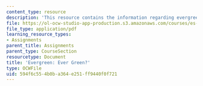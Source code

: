 ```yaml
---
content_type: resource
description: 'This resource contains the information regarding evergreen: ever green?.'
file: https://ol-ocw-studio-app-production.s3.amazonaws.com/courses/es-291-learning-seminar-experiments-in-education-spring-2003/594f6c554b0ba364e251ff9440f0f721_MITES_291S03_10.pdf
file_type: application/pdf
learning_resource_types:
- Assignments
parent_title: Assignments
parent_type: CourseSection
resourcetype: Document
title: 'Evergreen: Ever Green?'
type: OCWFile
uid: 594f6c55-4b0b-a364-e251-ff9440f0f721
---
```

